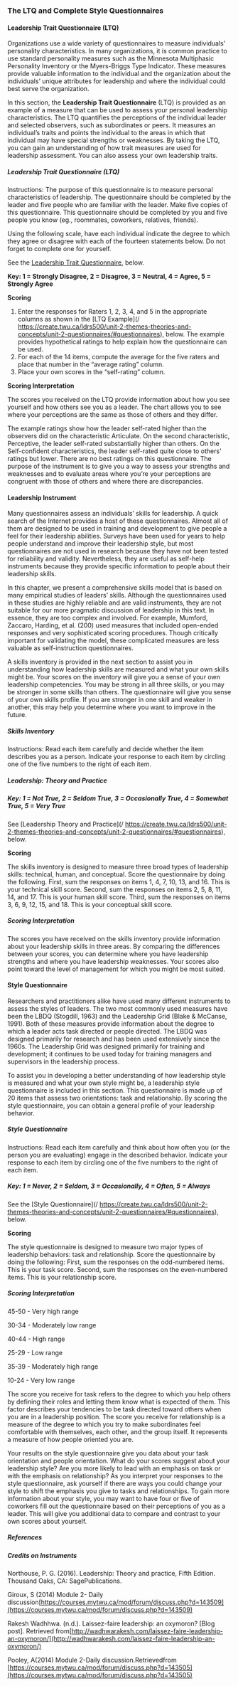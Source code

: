 ### **The LTQ and Complete Style Questionnaires**

#### **Leadership Trait Questionnaire \(LTQ\)**

Organizations use a wide variety of questionnaires to measure individuals’ personality characteristics. In many organizations, it is common practice to use standard personality measures such as the Minnesota Multiphasic Personality Inventory or the Myers-Briggs Type Indicator. These measures provide valuable information to the individual and the organization about the individuals’ unique attributes for leadership and where the individual could best serve the organization.

In this section, the **Leadership Trait Questionnaire** \(LTQ\) is provided as an example of a measure that can be used to assess your personal leadership characteristics. The LTQ quantifies the perceptions of the individual leader and selected observers, such as subordinates or peers. It measures an individual’s traits and points the individual to the areas in which that individual may have special strengths or weaknesses. By taking the LTQ, you can gain an understanding of how trait measures are used for leadership assessment. You can also assess your own leadership traits.

##### **Leadership Trait Questionnaire \(LTQ\)**

Instructions: The purpose of this questionnaire is to measure personal characteristics of leadership. The questionnaire should be completed by the leader and five people who are familiar with the leader. Make five copies of this questionnaire. This questionnaire should be completed by you and five people you know \(eg., roommates, coworkers, relatives, friends\).

Using the following scale, have each individual indicate the degree to which they agree or disagree with each of the fourteen statements below. Do not forget to complete one for yourself.

See the [Leadership Trait Questionnaire](https://create.twu.ca/ldrs500/unit-2-themes-theories-and-concepts/unit-2-questionnaires/#questionnaires), below.

**Key: 1 = Strongly Disagree, 2 = Disagree, 3 = Neutral, 4 = Agree, 5 = Strongly Agree**

**Scoring**

1. Enter the responses for Raters 1, 2, 3, 4, and 5 in the appropriate columns as shown in the [LTQ Example](/ https://create.twu.ca/ldrs500/unit-2-themes-theories-and-concepts/unit-2-questionnaires/#questionnaires), below. The example provides hypothetical ratings to help explain how the questionnaire can be used.
2. For each of the 14 items, compute the average for the five raters and place that number in the “average rating” column.
3. Place your own scores in the “self-rating” column.

**Scoring Interpretation**

The scores you received on the LTQ provide information about how you see yourself and how others see you as a leader. The chart allows you to see where your perceptions are the same as those of others and they differ.

The example ratings show how the leader self-rated higher than the observers did on the characteristic Articulate. On the second characteristic, Perceptive, the leader self-rated substantially higher than others. On the Self-confident characteristics, the leader self-rated quite close to others’ ratings but lower. There are no best ratings on this questionnaire. The purpose of the instrument is to give you a way to assess your strengths and weaknesses and to evaluate areas where you’re your perceptions are congruent with those of others and where there are discrepancies.

#### Leadership Instrument

Many questionnaires assess an individuals’ skills for leadership. A quick search of the Internet provides a host of these questionnaires. Almost all of them are designed to be used in training and development to give people a feel for their leadership abilities. Surveys have been used for years to help people understand and improve their leadership style, but most questionnaires are not used in research because they have not been tested for reliability and validity. Nevertheless, they are useful as self-help instruments because they provide specific information to people about their leadership skills.

In this chapter, we present a comprehensive skills model that is based on many empirical studies of leaders’ skills. Although the questionnaires used in these studies are highly reliable and are valid instruments, they are not suitable for our more pragmatic discussion of leadership in this text. In essence, they are too complex and involved. For example, Mumford, Zaccaro, Harding, et al. \(200\) used measures that included open-ended responses and very sophisticated scoring procedures. Though critically important for validating the model, these complicated measures are less valuable as self-instruction questionnaires.

A skills inventory is provided in the next section to assist you in understanding how leadership skills are measured and what your own skills might be. Your scores on the inventory will give you a sense of your own leadership competencies. You may be strong in all three skills, or you may be stronger in some skills than others. The questionnaire will give you sense of your own skills profile. If you are stronger in one skill and weaker in another, this may help you determine where you want to improve in the future.

##### **Skills Inventory**

Instructions: Read each item carefully and decide whether the item describes you as a person. Indicate your response to each item by circling one of the five numbers to the right of each item.

##### **Leadership: Theory and Practice**

##### **Key: 1 = Not True, 2 = Seldom True, 3 = Occasionally True, 4 = Somewhat True, 5 = Very True**

See [Leadership Theory and Practice](/ https://create.twu.ca/ldrs500/unit-2-themes-theories-and-concepts/unit-2-questionnaires/#questionnaires), below.

**Scoring**

The skills inventory is designed to measure three broad types of leadership skills: technical, human, and conceptual. Score the questionnaire by doing the following. First, sum the responses on items 1, 4, 7, 10, 13, and 16. This is your technical skill score. Second, sum the responses on items 2, 5, 8, 11, 14, and 17. This is your human skill score. Third, sum the responses on items 3, 6, 9, 12, 15, and 18. This is your conceptual skill score.


##### **Scoring Interpretation**

The scores you have received on the skills inventory provide information about your leadership skills in three areas. By comparing the differences between your scores, you can determine where you have leadership strengths and where you have leadership weaknesses. Your scores also point toward the level of management for which you might be most suited.

#### **Style Questionnaire**

Researchers and practitioners alike have used many different instruments to assess the styles of leaders. The two most commonly used measures have been the LBDQ \(Stogdill, 1963\) and the Leadership Grid \(Blake & McCanse, 1991\). Both of these measures provide information about the degree to which a leader acts task directed or people directed. The LBDQ was designed primarily for research and has been used extensively since the 1960s. The Leadership Grid was designed primarily for training and development; it continues to be used today for training managers and supervisors in the leadership process.

To assist you in developing a better understanding of how leadership style is measured and what your own style might be, a leadership style questionnaire is included in this section. This questionnaire is made up of 20 items that assess two orientations: task and relationship. By scoring the style questionnaire, you can obtain a general profile of your leadership behavior.

##### **Style Questionnaire**

Instructions: Read each item carefully and think about how often you \(or the person you are evaluating\) engage in the described behavior. Indicate your response to each item by circling one of the five numbers to the right of each item.

##### **Key: 1 = Never, 2 = Seldom, 3 = Occasionally, 4 = Often, 5 = Always**
See the [Style Questionnaire](/ https://create.twu.ca/ldrs500/unit-2-themes-theories-and-concepts/unit-2-questionnaires/#questionnaires), below.

**Scoring**

The style questionnaire is designed to measure two major types of leadership behaviors: task and relationship. Score the questionnaire by doing the following: First, sum the responses on the odd-numbered items. This is your task score. Second, sum the responses on the even-numbered items. This is your relationship score.


##### **Scoring Interpretation**

45-50 - Very high range

30-34 - Moderately low range

40-44 - High range

25-29 - Low range

35-39 - Moderately high range

10-24 - Very low range

The score you receive for task refers to the degree to which you help others by defining their roles and letting them know what is expected of them. This factor describes your tendencies to be task directed toward others when you are in a leadership position. The score you receive for relationship is a measure of the degree to which you try to make subordinates feel comfortable with themselves, each other, and the group itself. It represents a measure of how people oriented you are.

Your results on the style questionnaire give you data about your task orientation and people orientation. What do your scores suggest about your leadership style? Are you more likely to lead with an emphasis on task or with the emphasis on relationship? As you interpret your responses to the style questionnaire, ask yourself if there are ways you could change your style to shift the emphasis you give to tasks and relationships. To gain more information about your style, you may want to have four or five of coworkers fill out the questionnaire based on their perceptions of you as a leader. This will give you additional data to compare and contrast to your own scores about yourself.

##### **References**

##### **Credits on Instruments**

Northouse, P. G. \(2016\). Leadership: Theory and practice, Fifth Edition. Thousand Oaks, CA: SagePublications.

Giroux, S \(2014\) Module 2- Daily discussion[https://courses.mytwu.ca/mod/forum/discuss.php?d=143509](https://courses.mytwu.ca/mod/forum/discuss.php?d=143509)

Rakesh Wadhhwa. \(n.d.\). Laissez-faire leadership: an oxymoron? \[Blog post\]. Retrieved from[http://wadhwarakesh.com/laissez-faire-leadership-an-oxymoron/](http://wadhwarakesh.com/laissez-faire-leadership-an-oxymoron/)

Pooley, A\(2014\) Module 2-Daily discussion.Retrievedfrom [https://courses.mytwu.ca/mod/forum/discuss.php?d=143505](https://courses.mytwu.ca/mod/forum/discuss.php?d=143505)

